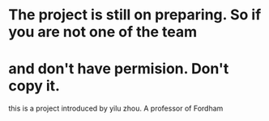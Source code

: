  
# The project is still on preparing. So if you are not one of the team 
# and don't have permision. Don't copy it.
 this is a project introduced by yilu zhou. A professor of Fordham
